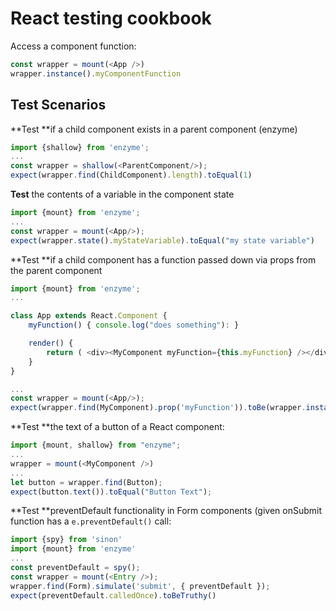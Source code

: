 # React testing cookbook

Access a component function:

```javascript
const wrapper = mount(<App />)
wrapper.instance().myComponentFunction
```

## Test Scenarios

**Test **if a child component exists in a parent component \(enzyme\)

```js
import {shallow} from 'enzyme';
...
const wrapper = shallow(<ParentComponent/>);
expect(wrapper.find(ChildComponent).length).toEqual(1)
```

**Test** the contents of a variable in the component state

```js
import {mount} from 'enzyme';
...
const wrapper = mount(<App/>);
expect(wrapper.state().myStateVariable).toEqual("my state variable")
```

**Test **if a child component has a function passed down via props from the parent component

```js
import {mount} from 'enzyme';
...

class App extends React.Component {
    myFunction() { console.log("does something"): }

    render() {
        return ( <div><MyComponent myFunction={this.myFunction} /></div> )
    }
}

...
const wrapper = mount(<App/>);
expect(wrapper.find(MyComponent).prop('myFunction')).toBe(wrapper.instance().myFunction)
```

**Test **the text of a button of a React component:

```javascript
import {mount, shallow} from "enzyme";
...
wrapper = mount(<MyComponent />)
...
let button = wrapper.find(Button);
expect(button.text()).toEqual("Button Text");
```

**Test **preventDefault functionality in Form components \(given onSubmit function has a `e.preventDefault()` call:

```js
import {spy} from 'sinon'
import {mount} from 'enzyme'
...
const preventDefault = spy();
const wrapper = mount(<Entry />);
wrapper.find(Form).simulate('submit', { preventDefault });
expect(preventDefault.calledOnce).toBeTruthy()
```



